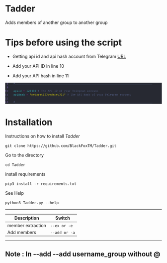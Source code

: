 # Tadder
Adds members of another group to another group

# Tips before using the script

- Getting api id and api hash account from Telegram <a href="https://my.telegram.org/auth">URL</a>

- Add your API ID in line 10
- Add your API hash in line 11

<img src="img.png">

# Installation

Instructions on how to install *Tadder*
```
git clone https://github.com/BlackFoxTM/Tadder.git
```
Go to the directory
```
cd Tadder
```
install requirements
```
pip3 install -r requirements.txt
```

See Help
```
python3 Tadder.py --help
```

-----------------------------------------------
|       Description      |      Switch        |
|------------------------|--------------------|
|  member extraction     |  `--ex or -e`      |   
|    Add members         |  `--add or -a`     | 
-----------------------------------------------

## Note : In --add <groupid> --add username_group without @
